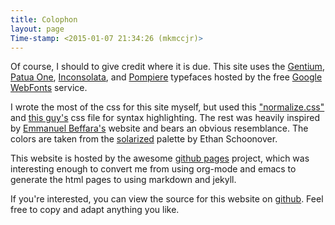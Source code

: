 ```yaml
---
title: Colophon
layout: page
Time-stamp: <2015-01-07 21:34:26 (mkmccjr)>
---
```


Of course, I should to give credit where it is due.  This site uses
the [Gentium](http://www.google.com/webfonts/specimen/Gentium+Basic),
[Patua One](http://www.google.com/webfonts/specimen/Patua+One),
[Inconsolata](http://www.google.com/webfonts/specimen/Inconsolata),
and [Pompiere](http://www.google.com/webfonts/specimen/Pompiere)
typefaces hosted by the free [Google
WebFonts](http://www.google.com/webfonts#HomePlace:home) service.

I wrote the most of the css for this site myself, but used this
["normalize.css"](http://necolas.github.io/normalize.css/) and [this
guy's](http://alexpeattie.com/blog/github-style-syntax-highlighting-with-pygments/)
css file for syntax highlighting.  The rest was heavily inspired by
[Emmanuel Beffara's](http://iml.univ-mrs.fr/~beffara/) website and
bears an obvious resemblance.  The colors are taken from the
[solarized](http://ethanschoonover.com/solarized) palette by Ethan
Schoonover.

This website is hosted by the awesome [github
pages](https://pages.github.com/) project, which was interesting
enough to convert me from using org-mode and emacs to generate the
html pages to using markdown and jekyll.

If you're interested, you can view the source for this website on
[github](https://github.com/mkmcc/mkmcc.github.io).  Feel free to copy
and adapt anything you like.
